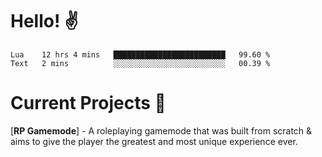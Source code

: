 # Hello! ✌️

<!--START_SECTION:waka-->
```text
Lua    12 hrs 4 mins   █████████████████████████   99.60 % 
Text   2 mins          ░░░░░░░░░░░░░░░░░░░░░░░░░   00.39 % 
```
<!--END_SECTION:waka-->

# Current Projects 🎨
[**RP Gamemode**] - A roleplaying gamemode that was built from scratch & aims to give the player the greatest and most unique experience ever.
